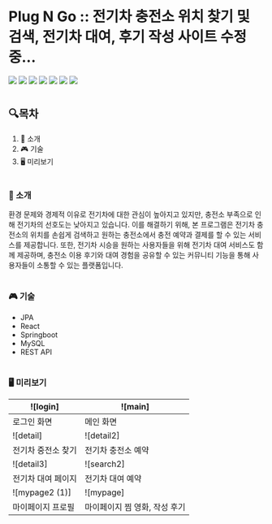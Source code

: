 # Plug N Go :: 전기차 충전소 위치 찾기 및 검색, 전기차 대여, 후기 작성 사이트 수정 중...



<img src="https://img.shields.io/badge/Java-0D61FF?style=flat-square&logo=JAVA&logoColor=white"/> <img src="https://img.shields.io/badge/JavaScript-F7DF1E?style=flat-square&logo=JavaScript&logoColor=white"/> <img src="https://img.shields.io/badge/CSS-1572B6?style=flat-square&logo=css3&logoColor=white"/>
<img src="https://img.shields.io/badge/HTML-E34F26?style=flat-square&logo=HTML5&logoColor=white"/>
<img src="https://img.shields.io/badge/Spring-6DB33F?style=flat-square&logo=Spring&logoColor=white"/>
<img src="https://img.shields.io/badge/Gradle-02303A?style=flat-square&logo=gradle&logoColor=white"/>
<img src="https://img.shields.io/badge/MySQL-4479A1?style=flat-square&logo=mysql&logoColor=white"/>

#
## 🔍목차
1. 📒 소개
2. 🎮 기술
3. 🖥 미리보기
#
### 📒 소개
환경 문제와 경제적 이유로 전기차에 대한 관심이 높아지고 있지만, 충전소 부족으로 인해 전기차의 선호도는 낮아지고 있습니다. 이를 해결하기 위해, 본 프로그램은 전기차 충전소의 위치를 손쉽게 검색하고 원하는 충전소에서 충전 예약과 결제를 할 수 있는 서비스를 제공합니다. 또한, 전기차 시승을 원하는 사용자들을 위해 전기차 대여 서비스도 함께 제공하며, 충전소 이용 후기와 대여 경험을 공유할 수 있는 커뮤니티 기능을 통해 사용자들이 소통할 수 있는 플랫폼입니다.

#
### 🎮 기술
+ JPA
+ React
+ Springboot
+ MySQL
+ REST API

#

### 🖥 미리보기
|![login]|![main]|
|---|---|
|로그인 화면|메인 화면|
| ![detail]| ![detail2]|
| 전기차 중전소 찾기  | 전기차 충전소 예약   |
| ![detail3]| ![search2]|
| 전기차 대여 페이지|전기차 대여 예약|
|![mypage2 (1)]|![mypage]|
|마이페이지 프로필|마이페이지 찜 영화, 작성 후기|
